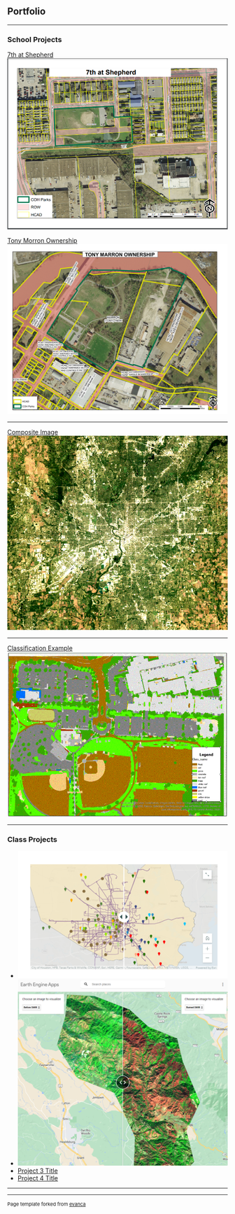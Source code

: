 ## Portfolio

---

### School Projects 

[7th at Shepherd](http://example.com/)
<img src="images/7th_sheperd.PNG?raw=true"/>

[Tony Morron Ownership](pdf/sample_presentation.pdf)
<img src="pdf/TONY MARRON OWNERSHIP.pdf?raw=true"/>

---
[Composite Image](/pdf/sample_presentation.pdf)
<img src="images/feature.GIF?raw=true"/>

---
[Classification Example](http://example.com/)
<img src="images/Classification.GIF?raw=true"/>

---

### Class Projects
- [![Healthy Food Access in Harris County Story Map](images/HealthyFoodAccess.PNG)](https://storymaps.arcgis.com/stories/ac434c4685304321a18f47bd3c0dffcd)
- [![Before and After Fire](images/Before_After.PNG)](https://alejandraslopezcamero.users.earthengine.app/view/before-and-after-fire)
- [Project 3 Title](http://example.com/)
- [Project 4 Title](http://example.com/)

---




---
<p style="font-size:11px">Page template forked from <a href="https://github.com/evanca/quick-portfolio">evanca</a></p>
<!-- Remove above link if you don't want to attibute -->
